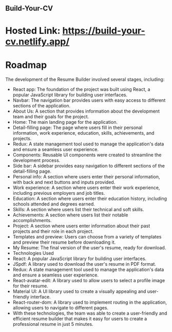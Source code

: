 ## Build-Your-CV
# Hosted Link: https://build-your-cv.netlify.app/

# Roadmap
The development of the Resume Builder involved several stages, including:

- React app: The foundation of the project was built using React, a popular JavaScript library for building user interfaces.
- Navbar: The navigation bar provides users with easy access to different sections of the application.
- About Us: A section that provides information about the development team and their goals for the project.
- Home: The main landing page for the application.
- Detail-filling page: The page where users fill in their personal information, work experience, education, skills, achievements, and projects.
- Redux: A state management tool used to manage the application's data and ensure a seamless user experience.
- Components: Reusable UI components were created to streamline the development process.
- Side bar: A sidebar provides easy navigation to different sections of the detail-filling page.
- Personal info: A section where users enter their personal information, with back and next buttons and inputs provided.
- Work experience: A section where users enter their work experience, including previous employers and job titles.
- Education: A section where users enter their education history, including schools attended and degrees earned.
- Skills: A section where users list their technical and soft skills.
- Achievements: A section where users list their notable accomplishments.
- Project: A section where users enter information about their past projects and their role in each project.
- Templates and preview: Users can choose from a variety of templates and preview their resume before downloading it.
- My Resume: The final version of the user's resume, ready for download.
- Technologies Used
- React: A popular JavaScript library for building user interfaces.
- JSpdf: A library used to download the user's resume in PDF format.
- Redux: A state management tool used to manage the application's data and ensure a seamless user experience.
- React-avatar-edit: A library used to allow users to select a profile image for their resume.
- Material UI: A UI library used to create a visually appealing and user-friendly interface.
- React-router-dom: A library used to implement routing in the application, allowing users to navigate to different pages.
- With these technologies, the team was able to create a user-friendly and efficient resume builder that makes it easy for users to create a professional resume in just 5 minutes.
